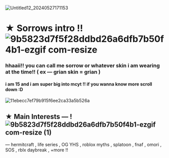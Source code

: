 ![Untitled12_20240527171153](https://github.com/tiredsorrow/tiredsorrow/assets/168008218/63d3e49a-3afe-4102-8e04-5814b61d08f3)

# ★ Sorrows intro !!![9b5823d7f5f28ddbd26a6dfb7b50f4b1-ezgif com-resize](https://github.com/tiredsorrow/tiredsorrow/assets/168008218/d33a7786-e566-4130-9986-24b956606f37)
### hhaaii!! you can call me sorrow or whatever skin i am wearing at the time!! ( ex — grian skin = grian ) 

#### i am 15 and i am super big into mcyt !! if you wanna know more scroll down :D
![11ebecc7ef79b915f6ee2ca33a5b526a](https://github.com/tiredsorrow/tiredsorrow/assets/168008218/e07eb201-6206-428f-a3ce-96b0c911df78)


## ★ Main Interests — ! ![9b5823d7f5f28ddbd26a6dfb7b50f4b1-ezgif com-resize (1)](https://github.com/tiredsorrow/tiredsorrow/assets/168008218/2b2b8697-301e-47ea-970d-a1f21e1a483e)

— hermitcraft , life series , OG YHS , roblox myths , splatoon , fnaf , omori , SOS , rblx daybreak , +more !!

<!---
tiredsorrow/tiredsorrow is a ✨ special ✨ repository because its `README.md` (this file) appears on your GitHub profile.
You can click the Preview link to take a look at your changes.
--->

